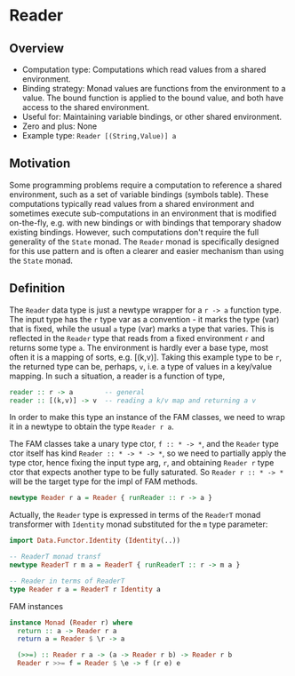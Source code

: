 # Reader

## Overview

- Computation type: Computations which read values from a shared environment.
- Binding strategy: Monad values are functions from the environment to a value. The bound function is applied to the bound value, and both have access to the shared environment.
- Useful for: Maintaining variable bindings, or other shared environment.
- Zero and plus: None
- Example type: `Reader [(String,Value)] a`

## Motivation

Some programming problems require a computation to reference a shared environment, such as a set of variable bindings (symbols table). These computations typically read values from a shared environment and sometimes execute sub-computations in an environment that is modified on-the-fly, e.g. with new bindings or with bindings that temporary shadow existing bindings. However, such computations don't require the full generality of the `State` monad. The `Reader` monad is specifically designed for this use pattern and is often a clearer and easier mechanism than using the `State` monad.

## Definition

The `Reader` data type is just a newtype wrapper for a `r -> a` function type. The input type has the `r` type var as a convention - it marks the type (var) that is fixed, while the usual `a` type (var) marks a type that varies. This is reflected in the `Reader` type that reads from a fixed environment `r` and returns some type `a`. The environment is hardly ever a base type, most often it is a mapping of sorts, e.g. [(k,v)]. Taking this example type to be `r`, the returned type can be, perhaps, `v`, i.e. a type of values in a key/value mapping. In such a situation, a reader is a function of type,

```hs
reader :: r -> a        -- general
reader :: [(k,v)] -> v  -- reading a k/v map and returning a v
```

In order to make this type an instance of the FAM classes, we need to wrap it in a newtype to obtain the type `Reader r a`.

The FAM classes take a unary type ctor, `f :: * -> *`, and the `Reader` type ctor itself has kind `Reader :: * -> * -> *`, so we need to partially apply the type ctor, hence fixing the input type arg, `r`, and obtaining `Reader r` type ctor that expects another type to be fully saturated. So `Reader r :: * -> *` will be the target type for the impl of FAM methods.

```hs
newtype Reader r a = Reader { runReader :: r -> a }
```

Actually, the `Reader` type is expressed in terms of the `ReaderT` monad transformer with `Identity` monad substituted for the `m` type parameter:

```hs
import Data.Functor.Identity (Identity(..))

-- ReaderT monad transf
newtype ReaderT r m a = ReaderT { runReaderT :: r -> m a }

-- Reader in terms of ReaderT
type Reader r a = ReaderT r Identity a
```

FAM instances

```hs
instance Monad (Reader r) where
  return :: a -> Reader r a
  return a = Reader $ \r -> a

  (>>=) :: Reader r a -> (a -> Reader r b) -> Reader r b
  Reader r >>= f = Reader $ \e -> f (r e) e
```
